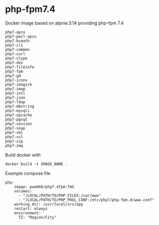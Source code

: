 # php-fpm7.4
Docker image based on alpine:3.14 providing php-fpm 7.4<br>
```
php7-apcu
php7-pecl-apcu
php7-bcmath
php7-cli
php7-common
php7-curl
php7-ctype
php7-dev
php7-fileinfo
php7-fpm
php7-gd
php7-iconv
php7-imagick
php7-imap
php7-intl
php7-json
php7-ldap
php7-mbstring
php7-mysqli
php7-opcache
php7-pgsql
php7-session
php7-soap
php7-xml
php7-xsl
php7-zip
php7-zmq
```
Build docker with 
```
docker build -t IMAGE_NAME .
```
Example compose file
```
php:
    image: pwa666/php7.4fpm:TAG
    volumes:
      - "/LOCAL/PATH/TO/PHP_FILES:/var/www"
      - "/LOCAL/PATH/TO/PHP_POOL_CONF:/etc/php7/php-fpm.d/www.conf"
    working_dir: /usr/local/src/app
    restart: always
    environment:
      TZ: "Region/City"
```
